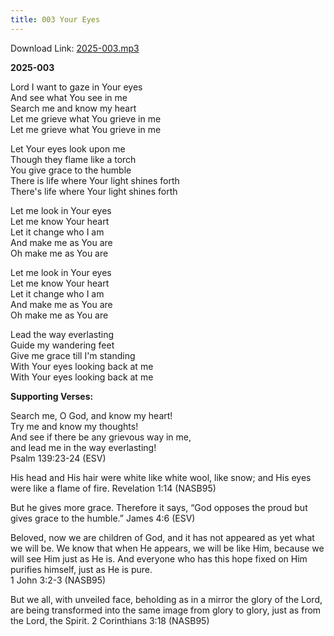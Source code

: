 ```yaml
---
title: 003 Your Eyes
---
```


Download Link: [2025-003.mp3](https://github.com/sethcalebweeks/candlestandmusic.com/raw/refs/heads/main/public/music/2025-songs/2025-003.mp3)

**2025-003**

Lord I want to gaze in Your eyes \
And see what You see in me \
Search me and know my heart \
Let me grieve what You grieve in me \
Let me grieve what You grieve in me

Let Your eyes look upon me \
Though they flame like a torch \
You give grace to the humble \
There is life where Your light shines forth \
There's life where Your light shines forth

Let me look in Your eyes \
Let me know Your heart \
Let it change who I am \
And make me as You are \
Oh make me as You are

Let me look in Your eyes \
Let me know Your heart \
Let it change who I am \
And make me as You are \
Oh make me as You are

Lead the way everlasting \
Guide my wandering feet \
Give me grace till I'm standing \
With Your eyes looking back at me \
With Your eyes looking back at me 



**Supporting Verses:**

Search me, O God, and know my heart! \
Try me and know my thoughts! \
And see if there be any grievous way in me, \
and lead me in the way everlasting! \
Psalm 139:23-24 (ESV)

His head and His hair were white like white wool, like snow; and His eyes were like a flame of fire.
Revelation 1:14 (NASB95)

But he gives more grace. Therefore it says, “God opposes the proud but gives grace to the humble.”
James 4:6 (ESV)

Beloved, now we are children of God, and it has not appeared as yet what we will be. We know that when He appears, we will be like Him, because we will see Him just as He is. And everyone who has this hope fixed on Him purifies himself, just as He is pure.\
1 John 3:2-3 (NASB95)

But we all, with unveiled face, beholding as in a mirror the glory of the Lord, are being transformed into the same image from glory to glory, just as from the Lord, the Spirit.
2 Corinthians 3:18 (NASB95)
